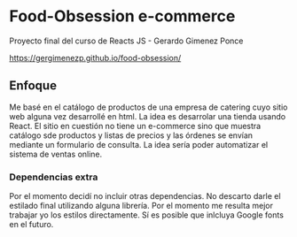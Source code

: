 # Food-Obsession e-commerce

Proyecto final del curso de Reacts JS - Gerardo Gimenez Ponce

https://gergimenezp.github.io/food-obsession/

## Enfoque

Me basé en el catálogo de productos de una empresa de catering cuyo sitio web alguna vez desarrollé en html. La idea es desarrolar una tienda usando React.
El sitio en cuestión no tiene un e-commerce sino que muestra catálogo sde productos y listas de precios y las órdenes se envían mediante un formulario de consulta. La idea sería poder automatizar el sistema de ventas online.

### Dependencias extra

Por el momento decidí no incluir otras dependencias. No descarto darle el estilado final utilizando alguna librería. Por el momento me resulta mejor trabajar yo los estilos directamente. Sí es posible que inlcluya Google fonts en el futuro.